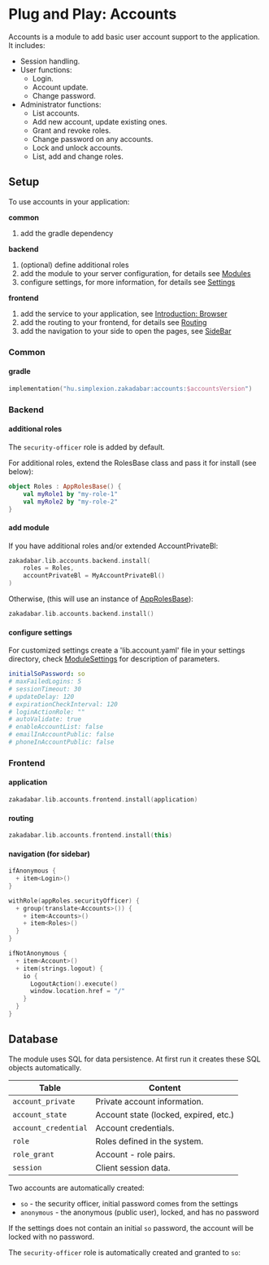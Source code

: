 # Plug and Play: Accounts

Accounts is a module to add basic user account support to the application. It includes:

* Session handling.
* User functions:
    * Login.
    * Account update.
    * Change password.
* Administrator functions:
    * List accounts.
    * Add new account, update existing ones.
    * Grant and revoke roles.
    * Change password on any accounts.
    * Lock and unlock accounts.
    * List, add and change roles.
    
## Setup

To use accounts in your application:

**common**

1. add the gradle dependency

**backend**

1. (optional) define additional roles
1. add the module to your server configuration, for details see [Modules](../../backend/Modules.md)
1. configure settings, for more information, for details see [Settings](../../backend/Settings.md)

**frontend**

1. add the service to your application, see [Introduction: Browser](../../browser/Introduction.md)  
1. add the routing to your frontend, for details see [Routing](../../browser/structure/Routing.md)
1. add the navigation to your side to open the pages, see [SideBar](../../browser/builtin/SideBar.md)

### Common

#### gradle

```kotlin
implementation("hu.simplexion.zakadabar:accounts:$accountsVersion")
```

### Backend

#### additional roles

The `security-officer` role is added by default.

For additional roles, extend the RolesBase class and pass it for install (see below):

```kotlin
object Roles : AppRolesBase() {
    val myRole1 by "my-role-1"
    val myRole2 by "my-role-2"
}
```

#### add module

If you have additional roles and/or extended AccountPrivateBl:

```kotlin
zakadabar.lib.accounts.backend.install(
    roles = Roles,
    accountPrivateBl = MyAccountPrivateBl()
)
```

Otherwise, (this will use an instance of [AppRolesBase](/src/commonMain/kotlin/zakadabar/stack/authorize/roles.kt)):

```kotlin
zakadabar.lib.accounts.backend.install()
```

#### configure settings

For customized settings create a 'lib.account.yaml' file in your settings directory, 
check [ModuleSettings](../../../../../lib/accounts/src/commonMain/kotlin/zakadabar/lib/accounts/data/ModuleSettings.kt)
for description of parameters.

```yaml
initialSoPassword: so
# maxFailedLogins: 5
# sessionTimeout: 30
# updateDelay: 120
# expirationCheckInterval: 120
# loginActionRole: ""
# autoValidate: true
# enableAccountList: false
# emailInAccountPublic: false
# phoneInAccountPublic: false
```

### Frontend

#### application

```kotlin
zakadabar.lib.accounts.frontend.install(application)
```

#### routing

```kotlin
zakadabar.lib.accounts.frontend.install(this)
```

#### navigation (for sidebar)

```kotlin
ifAnonymous {
  + item<Login>()
}

withRole(appRoles.securityOfficer) {
  + group(translate<Accounts>()) {
    + item<Accounts>()
    + item<Roles>()
  }
}

ifNotAnonymous {
  + item<Account>()
  + item(strings.logout) {
    io {
      LogoutAction().execute()
      window.location.href = "/"
    }
  }
}
```

## Database

The module uses SQL for data persistence. At first run it creates these SQL
objects automatically.

| Table | Content |
| --- | --- |
| `account_private` | Private account information. |
| `account_state` | Account state (locked, expired, etc.) |
| `account_credential` | Account credentials. |
| `role` | Roles defined in the system. |
| `role_grant` | Account - role pairs. |
| `session` | Client session data. |

Two accounts are automatically created:

- `so` - the security officer, initial password comes from the settings
- `anonymous` - the anonymous (public user), locked, and has no password

If the settings does not contain an initial `so` password, the account
will be locked with no password.

The `security-officer` role is automatically created and granted to `so`:
